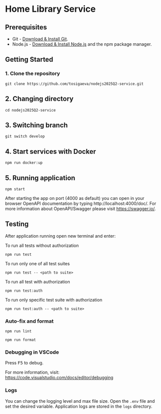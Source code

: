 # Home Library Service

## Prerequisites

- Git - [Download & Install Git](https://git-scm.com/downloads).
- Node.js - [Download & Install Node.js](https://nodejs.org/en/download/) and the npm package manager.

## Getting Started

### 1. Clone the repository

```
git clone https://github.com/tosigaeva/nodejs2025Q2-service.git
```

## 2. Changing directory
```
cd nodejs2025Q2-service
```

## 3. Switching branch
```
git switch develop
```

## 4. Start services with Docker

```
npm run docker:up
```

## 5. Running application

```
npm start
```

After starting the app on port (4000 as default) you can open
in your browser OpenAPI documentation by typing http://localhost:4000/doc/.
For more information about OpenAPI/Swagger please visit https://swagger.io/.

## Testing

After application running open new terminal and enter:

To run all tests without authorization

```
npm run test
```

To run only one of all test suites

```
npm run test -- <path to suite>
```

To run all test with authorization

```
npm run test:auth
```

To run only specific test suite with authorization

```
npm run test:auth -- <path to suite>
```

### Auto-fix and format

```
npm run lint
```

```
npm run format
```

### Debugging in VSCode

Press <kbd>F5</kbd> to debug.

For more information, visit: https://code.visualstudio.com/docs/editor/debugging

### Logs

You can change the  logging level and max file size.
Open the `.env` file and set the desired variable.
Application logs are stored in the `logs` directory.